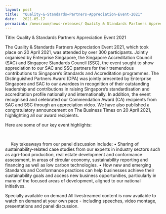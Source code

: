 ```yaml
---
layout: post
title:  "Quality-&-Standards=Partners-Appreciation-Event-2021"
date:   2021-05-17
permalink: /newsroom/news-releases/ Quality & Standards Partners Appreciation Event 2021
---
```



Title: Quality & Standards Partners Appreciation Event 2021

The Quality & Standards Partners Appreciation Event 2021, which took place on 20 April 2021, was attended by over 300 participants. Jointly organised by Enterprise Singapore, the Singapore Accreditation Council (SAC) and Singapore Standards Council (SSC), the event sought to show appreciation to our SAC and SSC partners for their tremendous contributions to Singapore’s Standards and Accreditation programmes. The Distinguished Partners Award (DPA) was jointly presented by Enterprise Singapore and SAC to our awardees in recognition of their outstanding leadership and contributions in raising Singapore’s standardisation and accreditation profile nationally and internationally. In addition, the event recognised and celebrated our Commendation Award (CA) recipients from SAC and SSC through an appreciation video. We have also published a congratulatory announcement on The Business Times on 20 April 2021, highlighting all our award recipients. 

Here are some of our key event highlights: 
 

 

 
Key takeaways from our panel discussion include:
•	Sharing of sustainability-related case studies from our experts in industry sectors such as agri-food production, real estate development and conformance assessment, in areas of circular economy, sustainability reporting and financing as well as low carbon technologies.
•	How new and emerging Standards and Conformance practices can help businesses achieve their sustainability goals and access new business opportunities, particularly in many of the focused areas of development, aligned to our national initiatives.


Specially available on demand
All livestreamed content is now available to watch on demand at your own pace - including speeches, video montage, presentations and panel discussion.




